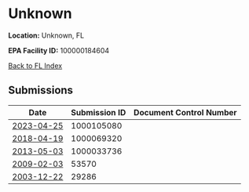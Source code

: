 # Unknown

**Location:** Unknown, FL

**EPA Facility ID:** 100000184604

[Back to FL Index](../../index.md)

## Submissions

| Date | Submission ID | Document Control Number |
|------|--------------|-------------------------|
| [2023-04-25](submissions/1000105080.md) | 1000105080 |  |
| [2018-04-19](submissions/1000069320.md) | 1000069320 |  |
| [2013-05-03](submissions/1000033736.md) | 1000033736 |  |
| [2009-02-03](submissions/53570.md) | 53570 |  |
| [2003-12-22](submissions/29286.md) | 29286 |  |
